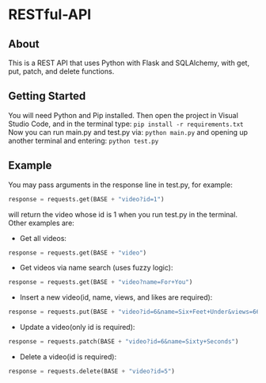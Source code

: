 # RESTful-API
## About
This is a REST API that uses Python with Flask and SQLAlchemy, with get, put, patch, and delete functions.

## Getting Started
You will need Python and Pip installed. Then open the project in Visual Studio Code, and in the terminal type:
`pip install -r requirements.txt`
Now you can run main.py and test.py via:
`python main.py`
and opening up another terminal and entering:
`python test.py`

## Example
You may pass arguments in the response line in test.py, for example:
```python
response = requests.get(BASE + "video?id=1")
```
will return the video whose id is 1 when you run test.py in the terminal.
Other examples are:
* Get all videos:
```python
response = requests.get(BASE + "video")
```
* Get videos via name search (uses fuzzy logic): 
```python
response = requests.get(BASE + "video?name=For+You")
```
* Insert a new video(id, name, views, and likes are required): 
```python
response = requests.put(BASE + "video?id=6&name=Six+Feet+Under&views=66&likes=6")
```
* Update a video(only id is required): 
```python
response = requests.patch(BASE + "video?id=6&name=Sixty+Seconds")
```
* Delete a video(id is required): 
```python
response = requests.delete(BASE + "video?id=5")
```
